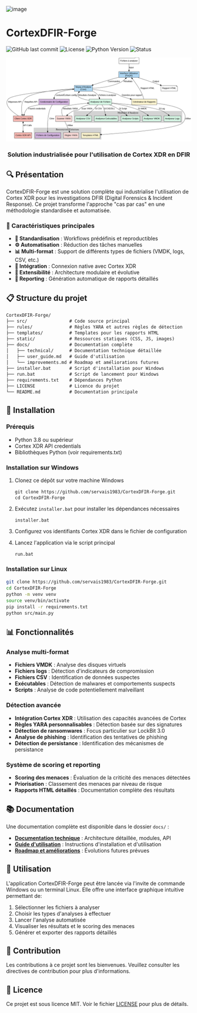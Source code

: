 ![image](https://github.com/user-attachments/assets/d981c5a5-1ea9-44f9-a794-911dbbed4bf8)


# CortexDFIR-Forge

![GitHub last commit](https://img.shields.io/github/last-commit/servais1983/CortexDFIR-Forge)
![License](https://img.shields.io/badge/license-MIT-blue)
![Python Version](https://img.shields.io/badge/python-3.8%2B-brightgreen)
![Status](https://img.shields.io/badge/status-active-success)

<div align="center">
  <img src="https://raw.githubusercontent.com/servais1983/CortexDFIR-Forge/master/architecture.png" alt="CortexDFIR-Forge Architecture" width="600">
  <h3>Solution industrialisée pour l'utilisation de Cortex XDR en DFIR</h3>
</div>

## 🔍 Présentation

CortexDFIR-Forge est une solution complète qui industrialise l'utilisation de Cortex XDR pour les investigations DFIR (Digital Forensics & Incident Response). Ce projet transforme l'approche "cas par cas" en une méthodologie standardisée et automatisée.

### 🌟 Caractéristiques principales

- **🔄 Standardisation** : Workflows prédéfinis et reproductibles
- **⚙️ Automatisation** : Réduction des tâches manuelles
- **📊 Multi-format** : Support de différents types de fichiers (VMDK, logs, CSV, etc.)
- **🔌 Intégration** : Connexion native avec Cortex XDR
- **🧩 Extensibilité** : Architecture modulaire et évolutive
- **📝 Reporting** : Génération automatique de rapports détaillés

## 📋 Structure du projet

```
CortexDFIR-Forge/
├── src/                # Code source principal
├── rules/              # Règles YARA et autres règles de détection
├── templates/          # Templates pour les rapports HTML
├── static/             # Ressources statiques (CSS, JS, images)
├── docs/               # Documentation complète
│   ├── technical/      # Documentation technique détaillée
│   ├── user_guide.md   # Guide d'utilisation
│   └── improvements.md # Roadmap et améliorations futures
├── installer.bat       # Script d'installation pour Windows
├── run.bat             # Script de lancement pour Windows
├── requirements.txt    # Dépendances Python
├── LICENSE             # Licence du projet
└── README.md           # Documentation principale
```

## 🚀 Installation

### Prérequis

- Python 3.8 ou supérieur
- Cortex XDR API credentials
- Bibliothèques Python (voir requirements.txt)

### Installation sur Windows

1. Clonez ce dépôt sur votre machine Windows
   ```
   git clone https://github.com/servais1983/CortexDFIR-Forge.git
   cd CortexDFIR-Forge
   ```

2. Exécutez `installer.bat` pour installer les dépendances nécessaires
   ```
   installer.bat
   ```

3. Configurez vos identifiants Cortex XDR dans le fichier de configuration
4. Lancez l'application via le script principal
   ```
   run.bat
   ```

### Installation sur Linux

```bash
git clone https://github.com/servais1983/CortexDFIR-Forge.git
cd CortexDFIR-Forge
python -m venv venv
source venv/bin/activate
pip install -r requirements.txt
python src/main.py
```

## 📊 Fonctionnalités

### Analyse multi-format

- **Fichiers VMDK** : Analyse des disques virtuels
- **Fichiers logs** : Détection d'indicateurs de compromission
- **Fichiers CSV** : Identification de données suspectes
- **Exécutables** : Détection de malwares et comportements suspects
- **Scripts** : Analyse de code potentiellement malveillant

### Détection avancée

- **Intégration Cortex XDR** : Utilisation des capacités avancées de Cortex
- **Règles YARA personnalisables** : Détection basée sur des signatures
- **Détection de ransomwares** : Focus particulier sur LockBit 3.0
- **Analyse de phishing** : Identification des tentatives de phishing
- **Détection de persistance** : Identification des mécanismes de persistance

### Système de scoring et reporting

- **Scoring des menaces** : Évaluation de la criticité des menaces détectées
- **Priorisation** : Classement des menaces par niveau de risque
- **Rapports HTML détaillés** : Documentation complète des résultats

## 📚 Documentation

Une documentation complète est disponible dans le dossier `docs/` :

- **[Documentation technique](docs/technical/README.md)** : Architecture détaillée, modules, API
- **[Guide d'utilisation](docs/user_guide.md)** : Instructions d'installation et d'utilisation
- **[Roadmap et améliorations](docs/improvements.md)** : Évolutions futures prévues

## 🔧 Utilisation

L'application CortexDFIR-Forge peut être lancée via l'invite de commande Windows ou un terminal Linux. Elle offre une interface graphique intuitive permettant de:

1. Sélectionner les fichiers à analyser
2. Choisir les types d'analyses à effectuer
3. Lancer l'analyse automatisée
4. Visualiser les résultats et le scoring des menaces
5. Générer et exporter des rapports détaillés

## 🤝 Contribution

Les contributions à ce projet sont les bienvenues. Veuillez consulter les directives de contribution pour plus d'informations.

## 📄 Licence

Ce projet est sous licence MIT. Voir le fichier [LICENSE](LICENSE) pour plus de détails.
